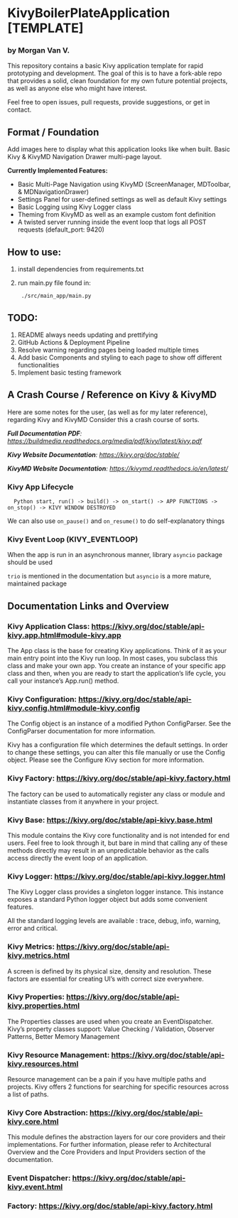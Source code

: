 # KivyBoilerPlateApplication [TEMPLATE]
### by Morgan Van V.
This repository contains a basic Kivy application template for rapid prototyping and development.
The goal of this is to have a fork-able repo that provides a solid, clean foundation for my own future potential projects,
as well as anyone else who might have interest.

Feel free to open issues, pull requests, provide suggestions, or get in contact.

## Format / Foundation
Add images here to display what this application looks like when built. Basic Kivy & KivyMD Navigation Drawer
multi-page layout.

**Currently Implemented Features:**
   
   - Basic Multi-Page Navigation using KivyMD (ScreenManager, MDToolbar, & MDNavigationDrawer)
   - Settings Panel for user-defined settings as well as default Kivy settings
   - Basic Logging using Kivy Logger class
   - Theming from KivyMD as well as an example custom font definition
   - A twisted server running inside the event loop that logs all POST requests (default_port: 9420)

## How to use:
1. install dependencies from requirements.txt 
2. run main.py file found in:
        
        ./src/main_app/main.py

## TODO:
1. README always needs updating and prettifying
2. GitHub Actions & Deployment Pipeline
3. Resolve warning regarding pages being loaded multiple times
4. Add basic Components and styling to each page to show off different functionalities
5. Implement basic testing framework

## A Crash Course / Reference on Kivy & KivyMD

Here are some notes for the user, (as well as for my later reference), regarding Kivy and KivyMD
Consider this a crash course of sorts.

_**Full Documentation PDF**: https://buildmedia.readthedocs.org/media/pdf/kivy/latest/kivy.pdf_

_**Kivy Website Documentation**: https://kivy.org/doc/stable/_

_**KivyMD Website Documentation**: https://kivymd.readthedocs.io/en/latest/_

### Kivy App Lifecycle

      Python start, run() -> build() -> on_start() -> APP FUNCTIONS -> on_stop() -> KIVY WINDOW DESTROYED

   We can also use `on_pause()` and `on_resume()` to do self-explanatory things

### Kivy Event Loop (KIVY_EVENTLOOP)

   When the app is run in an asynchronous manner, library `asyncio` package should be used

   `trio` is mentioned in the documentation but `asyncio` is a more mature, maintained package

## Documentation Links and Overview
### Kivy Application Class: https://kivy.org/doc/stable/api-kivy.app.html#module-kivy.app
The App class is the base for creating Kivy applications. Think of it as your main entry point into the Kivy run loop. In most cases, you subclass this class and make your own app. You create an instance of your specific app class and then, when you are ready to start the application’s life cycle, you call your instance’s App.run() method.

### Kivy Configuration: https://kivy.org/doc/stable/api-kivy.config.html#module-kivy.config
The Config object is an instance of a modified Python ConfigParser. See the ConfigParser documentation for more information.

Kivy has a configuration file which determines the default settings. In order to change these settings, you can alter this file manually or use the Config object. Please see the Configure Kivy section for more information.

### Kivy Factory: https://kivy.org/doc/stable/api-kivy.factory.html
The factory can be used to automatically register any class or module and instantiate classes from it anywhere in your project.

### Kivy Base: https://kivy.org/doc/stable/api-kivy.base.html
This module contains the Kivy core functionality and is not intended for end users. Feel free to look through it, but bare in mind that calling any of these methods directly may result in an unpredictable behavior as the calls access directly the event loop of an application.

### Kivy Logger: https://kivy.org/doc/stable/api-kivy.logger.html
The Kivy Logger class provides a singleton logger instance. This instance exposes a standard Python logger object but adds some convenient features.

All the standard logging levels are available : trace, debug, info, warning, error and critical.

### Kivy Metrics: https://kivy.org/doc/stable/api-kivy.metrics.html
A screen is defined by its physical size, density and resolution. These factors are essential for creating UI’s with correct size everywhere.

### Kivy Properties: https://kivy.org/doc/stable/api-kivy.properties.html
The Properties classes are used when you create an EventDispatcher.
Kivy’s property classes support: Value Checking / Validation, Observer Patterns, Better Memory Management

### Kivy Resource Management: https://kivy.org/doc/stable/api-kivy.resources.html
Resource management can be a pain if you have multiple paths and projects. Kivy offers 2 functions for searching for specific resources across a list of paths.

### Kivy Core Abstraction: https://kivy.org/doc/stable/api-kivy.core.html
This module defines the abstraction layers for our core providers and their implementations. For further information, please refer to Architectural Overview and the Core Providers and Input Providers section of the documentation.

### Event Dispatcher: https://kivy.org/doc/stable/api-kivy.event.html
### Factory: https://kivy.org/doc/stable/api-kivy.factory.html